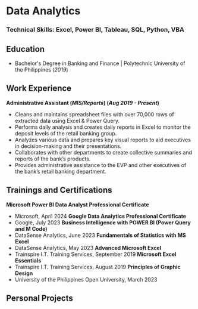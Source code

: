 # Data Analytics

### Technical Skills: Excel, Power BI, Tableau, SQL, Python, VBA

## Education
- Bachelor's Degree in Banking and Finance | Polytechnic University of the Philippines (_2019_)

## Work Experience
**Administrative Assistant (_MIS/Reports_) (_Aug 2019 - Present_)**
- Cleans and maintains spreadsheet files with over 70,000 rows of extracted data using Excel & 
Power Query.
- Performs daily analysis and creates daily reports in Excel to monitor the deposit levels of the retail banking group.
- Analyzes various data and prepares key visual reports to aid executives in decision-making and their 
presentations.
- Collaborates with other departments to create collective summaries and reports of the bank’s products.
- Provides administrative assistance to the EVP and other executives of the bank’s retail banking department.

## Trainings and Certifications
**Microsoft Power BI Data Analyst Professional Certificate**
- Microsoft, April 2024
**Google Data Analytics Professional Certificate**
- Google, July 2023
**Business Intelligence with POWER BI (Power Query and M Code)**
- DataSense Analytics, June 2023
**Fundamentals of Statistics with MS Excel**
- DataSense Analytics, May 2023
**Advanced Microsoft Excel**
-  Trainspire I.T. Training Services, September 2019
**Microsoft Excel Essentials**
- Trainspire I.T. Training Services, August 2019
**Principles of Graphic Design**
-  University of the Philippines Open University, March 2023

## Personal Projects
